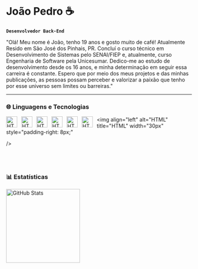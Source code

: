 # João Pedro ☕

**`Desenvolvedor Back-End`**

"Olá! Meu nome é João, tenho 19 anos e gosto muito de café! Atualmente Resido em São José dos Pinhais, PR. Concluí o curso técnico em Desenvolvimento de Sistemas pelo SENAI/FIEP e, atualmente, curso Engenharia de Software pela Unicesumar. Dedico-me ao estudo de desenvolvimento desde os 16 anos, e minha determinação em seguir essa carreira é constante. Espero que por meio dos meus projetos e das minhas publicações, as pessoas possam perceber e valorizar a paixão que tenho por esse universo sem limites ou barreiras."

---

### 🌐 Linguagens e Tecnologias

<img 
    align="left"
    alt="HTML"
    title="HTML"
    width="30px"
    style="padding-right: 8px;"
    src="https://cdn.jsdelivr.net/gh/devicons/devicon@latest/icons/c/c-original.svg" 
/>

<img 
    align="left"
    alt="HTML"
    title="HTML"
    width="30px"
    style="padding-right: 8px;"
    src="https://cdn.jsdelivr.net/gh/devicons/devicon@latest/icons/cplusplus/cplusplus-original.svg"
/>

<img 
    align="left"
    alt="HTML"
    title="HTML"
    width="30px"
    style="padding-right: 8px;"
    src="https://cdn.jsdelivr.net/gh/devicons/devicon@latest/icons/csharp/csharp-original.svg"
/>

<img 
    align="left"
    alt="HTML"
    title="HTML"
    width="30px"
    style="padding-right: 8px;"
    src="https://cdn.jsdelivr.net/gh/devicons/devicon@latest/icons/mysql/mysql-original.svg"
/>

<img 
    align="left"
    alt="HTML"
    title="HTML"
    width="30px"
    style="padding-right: 8px;"
    src="https://cdn.jsdelivr.net/gh/devicons/devicon@latest/icons/dot-net/dot-net-original.svg"
/>

<img 
    align="left"
    alt="HTML"
    title="HTML"
    width="30px"
    style="padding-right: 8px;"
    src="https://cdn.jsdelivr.net/gh/devicons/devicon@latest/icons/illustrator/illustrator-plain.svg"
/>

<img 
    align="left"
    alt="HTML"
    title="HTML"
    width="30px"
    style="padding-right: 8px;"
    
/>
           

<br/>
<br/>

### 📊 Estatísticas

<p>
  <img 
    align="left" 
    alt="GitHub Stats" 
    height="200" 
    style="padding-right: 10px;" 
    src="https://github-readme-stats.vercel.app/api?username=Larissakich&show_icons=true&theme=tokyonight&include_all_commits=true&locale=pt-br" 
  />
